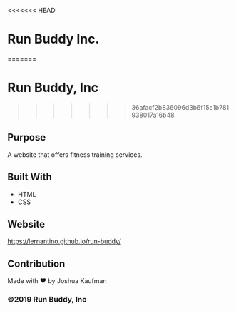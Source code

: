 <<<<<<< HEAD
# Run Buddy Inc.
=======
# Run Buddy, Inc
>>>>>>> 36afacf2b836096d3b6f15e1b781938017a16b48

## Purpose
A website that offers fitness training services. 

## Built With
* HTML
* CSS

## Website
https://lernantino.github.io/run-buddy/

## Contribution
Made with ❤️ by Joshua Kaufman

### ©️2019 Run Buddy, Inc 
